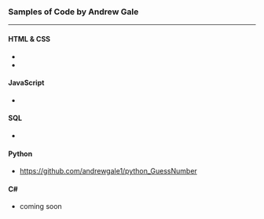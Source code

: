 ###  Samples of Code by Andrew Gale
***

#### HTML & CSS
* 
* 

#### JavaScript
*


#### SQL
*

#### Python
* https://github.com/andrewgale1/python_GuessNumber

#### C\# 
* coming soon

